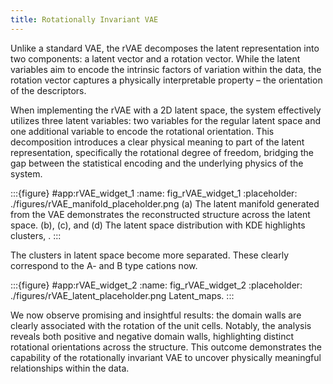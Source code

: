 ```yaml
---
title: Rotationally Invariant VAE
---
```


Unlike a standard VAE, the rVAE decomposes the latent representation into two components: a latent vector and a rotation vector. While the latent variables aim to encode the intrinsic factors of variation within the data, the rotation vector captures a physically interpretable property – the orientation of the descriptors.

When implementing the rVAE with a 2D latent space, the system effectively utilizes three latent variables: two variables for the regular latent space and one additional variable to encode the rotational orientation. This decomposition introduces a clear physical meaning to part of the latent representation, specifically the rotational degree of freedom, bridging the gap between the statistical encoding and the underlying physics of the system.



:::{figure} #app:rVAE_widget_1
:name: fig_rVAE_widget_1
:placeholder: ./figures/rVAE_manifold_placeholder.png
(a) The latent manifold generated from the VAE demonstrates the reconstructed structure across the latent space. (b), (c), and (d) The latent space distribution with KDE highlights clusters, .
:::

The clusters in latent space become more separated. These clearly correspond to the A- and B type cations now.


:::{figure} #app:rVAE_widget_2
:name: fig_rVAE_widget_2
:placeholder: ./figures/rVAE_latent_placeholder.png
Latent_maps.
:::

We now observe promising and insightful results: the domain walls are clearly associated with the rotation of the unit cells. Notably, the analysis reveals both positive and negative domain walls, highlighting distinct rotational orientations across the structure. This outcome demonstrates the capability of the rotationally invariant VAE to uncover physically meaningful relationships within the data. 